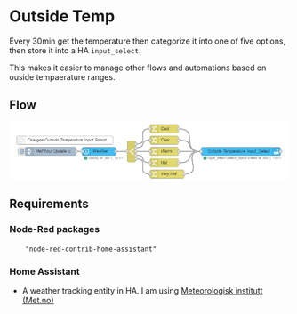 # Outside Temp

Every 30min get the temperature then categorize it into one of five options, then store it into a HA `input_select`. 

This makes it easier to manage other flows and automations based on ouside tempaerature ranges. 

## Flow

![Example image](./outsidetemp.png)


## Requirements

### Node-Red packages

        "node-red-contrib-home-assistant"

### Home Assistant

- A weather tracking entity in HA. I am using [Meteorologisk institutt (Met.no)](https://www.home-assistant.io/integrations/met/)
  